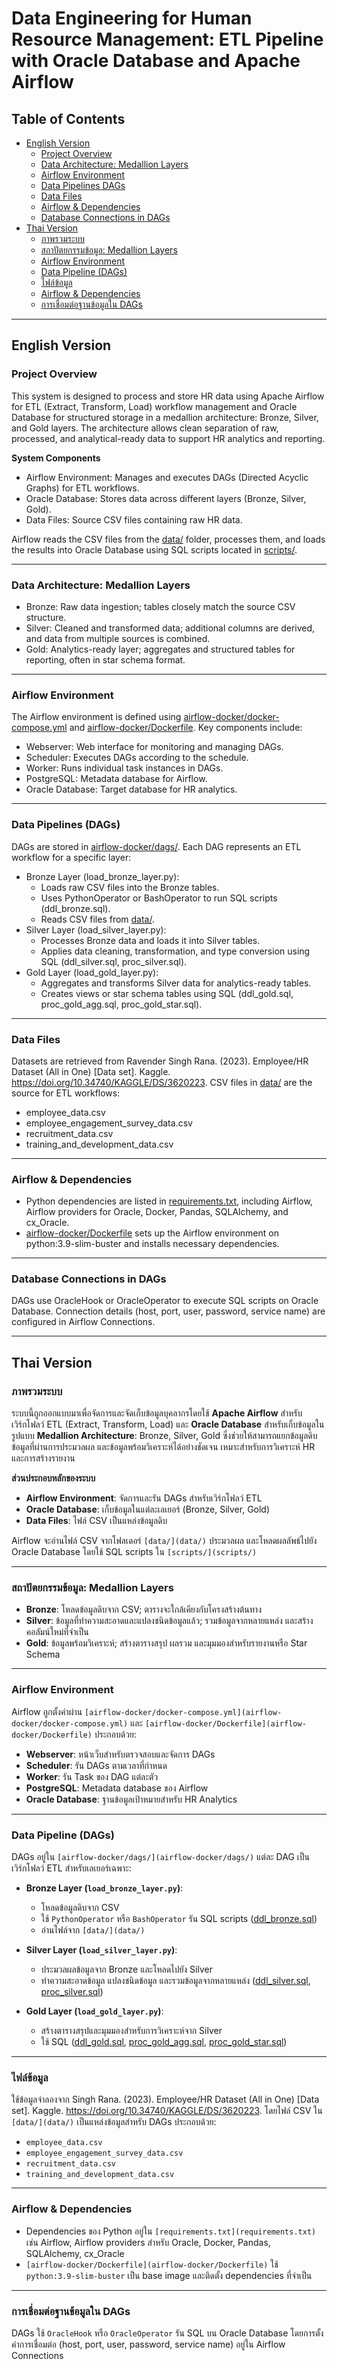 # Data Engineering for Human Resource Management: ETL Pipeline with Oracle Database and Apache Airflow

## Table of Contents
- [English Version](#english-version)
  - [Project Overview](#project-overview)
  - [Data Architecture: Medallion Layers](#data-architecture-medallion-layers)
  - [Airflow Environment](#airflow-environment)
  - [Data Pipelines DAGs](#data-pipelines-dags)
  - [Data Files](#data-files)
  - [Airflow & Dependencies](#airflow--dependencies)
  - [Database Connections in DAGs](#database-connections-in-dags)
- [Thai Version](#thai-version)
  - [ภาพรวมระบบ](#ภาพรวมระบบ)
  - [สถาปัตยกรรมข้อมูล: Medallion Layers](#สถาปัตยกรรมข้อมูล-medallion-layers)
  - [Airflow Environment](#airflow-environment-1)
  - [Data Pipeline (DAGs)](#data-pipeline-dags-1)
  - [ไฟล์ข้อมูล](#ไฟล์ข้อมูล)
  - [Airflow & Dependencies](#airflow--dependencies-1)
  - [การเชื่อมต่อฐานข้อมูลใน DAGs](#การเชื่อมต่อฐานข้อมูลใน-dags)

---

## English Version

### Project Overview

This system is designed to process and store HR data using Apache Airflow for ETL (Extract, Transform, Load) workflow management and Oracle Database for structured storage in a medallion architecture: Bronze, Silver, and Gold layers. The architecture allows clean separation of raw, processed, and analytical-ready data to support HR analytics and reporting.

**System Components**
* Airflow Environment: Manages and executes DAGs (Directed Acyclic Graphs) for ETL workflows.
* Oracle Database: Stores data across different layers (Bronze, Silver, Gold).
* Data Files: Source CSV files containing raw HR data.

Airflow reads the CSV files from the [data/](data/) folder, processes them, and loads the results into Oracle Database using SQL scripts located in [scripts/](scripts/).

---

### Data Architecture: Medallion Layers
* Bronze: Raw data ingestion; tables closely match the source CSV structure.
* Silver: Cleaned and transformed data; additional columns are derived, and data from multiple sources is combined.
* Gold: Analytics-ready layer; aggregates and structured tables for reporting, often in star schema format.

---

### Airflow Environment
The Airflow environment is defined using [airflow-docker/docker-compose.yml](airflow-docker/docker-compose.yml) and [airflow-docker/Dockerfile](airflow-docker/Dockerfile). Key components include:
* Webserver: Web interface for monitoring and managing DAGs.
* Scheduler: Executes DAGs according to the schedule.
* Worker: Runs individual task instances in DAGs.
* PostgreSQL: Metadata database for Airflow.
* Oracle Database: Target database for HR analytics.

---

### Data Pipelines (DAGs)
DAGs are stored in [airflow-docker/dags/](airflow-docker/dags/). Each DAG represents an ETL workflow for a specific layer:
* Bronze Layer (load_bronze_layer.py):
  * Loads raw CSV files into the Bronze tables.
  * Uses PythonOperator or BashOperator to run SQL scripts (ddl_bronze.sql).
  * Reads CSV files from [data/](data/).
* Silver Layer (load_silver_layer.py):
  * Processes Bronze data and loads it into Silver tables.
  * Applies data cleaning, transformation, and type conversion using SQL (ddl_silver.sql, proc_silver.sql).
* Gold Layer (load_gold_layer.py):
  * Aggregates and transforms Silver data for analytics-ready tables.
  * Creates views or star schema tables using SQL (ddl_gold.sql, proc_gold_agg.sql, proc_gold_star.sql).

---
 
### Data Files
Datasets are retrieved from Ravender Singh Rana. (2023). Employee/HR Dataset (All in One) [Data set]. Kaggle. https://doi.org/10.34740/KAGGLE/DS/3620223.
CSV files in [data/](data/) are the source for ETL workflows:
* employee_data.csv
* employee_engagement_survey_data.csv
* recruitment_data.csv
* training_and_development_data.csv

---

### Airflow & Dependencies
* Python dependencies are listed in [requirements.txt](requirements.txt), including Airflow, Airflow providers for Oracle, Docker, Pandas, SQLAlchemy, and cx_Oracle.
* [airflow-docker/Dockerfile](airflow-docker/Dockerfile) sets up the Airflow environment on python:3.9-slim-buster and installs necessary dependencies.
  
---

### Database Connections in DAGs
DAGs use OracleHook or OracleOperator to execute SQL scripts on Oracle Database. Connection details (host, port, user, password, service name) are configured in Airflow Connections.

---

## Thai Version

### ภาพรวมระบบ

ระบบนี้ถูกออกแบบมาเพื่อจัดการและจัดเก็บข้อมูลบุคลากรโดยใช้ **Apache Airflow** สำหรับเวิร์กโฟลว์ ETL (Extract, Transform, Load) และ **Oracle Database** สำหรับเก็บข้อมูลในรูปแบบ **Medallion Architecture**: Bronze, Silver, Gold ซึ่งช่วยให้สามารถแยกข้อมูลดิบ ข้อมูลที่ผ่านการประมวลผล และข้อมูลพร้อมวิเคราะห์ได้อย่างชัดเจน เหมาะสำหรับการวิเคราะห์ HR และการสร้างรายงาน

**ส่วนประกอบหลักของระบบ**
- **Airflow Environment**: จัดการและรัน DAGs สำหรับเวิร์กโฟลว์ ETL  
- **Oracle Database**: เก็บข้อมูลในแต่ละเลเยอร์ (Bronze, Silver, Gold)  
- **Data Files**: ไฟล์ CSV เป็นแหล่งข้อมูลดิบ

Airflow จะอ่านไฟล์ CSV จากโฟลเดอร์ `[data/](data/)` ประมวลผล และโหลดผลลัพธ์ไปยัง Oracle Database โดยใช้ SQL scripts ใน `[scripts/](scripts/)`

---

### สถาปัตยกรรมข้อมูล: Medallion Layers

- **Bronze**: โหลดข้อมูลดิบจาก CSV; ตารางจะใกล้เคียงกับโครงสร้างต้นทาง  
- **Silver**: ข้อมูลที่ทำความสะอาดและแปลงชนิดข้อมูลแล้ว; รวมข้อมูลจากหลายแหล่ง และสร้างคอลัมน์ใหม่ที่จำเป็น  
- **Gold**: ข้อมูลพร้อมวิเคราะห์; สร้างตารางสรุป ผลรวม และมุมมองสำหรับรายงานหรือ Star Schema

---

### Airflow Environment

Airflow ถูกตั้งค่าผ่าน `[airflow-docker/docker-compose.yml](airflow-docker/docker-compose.yml)` และ `[airflow-docker/Dockerfile](airflow-docker/Dockerfile)` ประกอบด้วย:

- **Webserver**: หน้าเว็บสำหรับตรวจสอบและจัดการ DAGs  
- **Scheduler**: รัน DAGs ตามเวลาที่กำหนด  
- **Worker**: รัน Task ของ DAG แต่ละตัว  
- **PostgreSQL**: Metadata database ของ Airflow  
- **Oracle Database**: ฐานข้อมูลเป้าหมายสำหรับ HR Analytics  

---

### Data Pipeline (DAGs)

DAGs อยู่ใน `[airflow-docker/dags/](airflow-docker/dags/)` แต่ละ DAG เป็นเวิร์กโฟลว์ ETL สำหรับเลเยอร์เฉพาะ:

- **Bronze Layer (`load_bronze_layer.py`)**:  
  - โหลดข้อมูลดิบจาก CSV  
  - ใช้ `PythonOperator` หรือ `BashOperator` รัน SQL scripts ([ddl_bronze.sql](scripts/bronze/ddl_bronze.sql))  
  - อ่านไฟล์จาก `[data/](data/)`

- **Silver Layer (`load_silver_layer.py`)**:  
  - ประมวลผลข้อมูลจาก Bronze และโหลดไปยัง Silver  
  - ทำความสะอาดข้อมูล แปลงชนิดข้อมูล และรวมข้อมูลจากหลายแหล่ง ([ddl_silver.sql](scripts/silver/ddl_silver.sql), [proc_silver.sql](scripts/silver/proc_silver.sql))  

- **Gold Layer (`load_gold_layer.py`)**:  
  - สร้างตารางสรุปและมุมมองสำหรับการวิเคราะห์จาก Silver  
  - ใช้ SQL ([ddl_gold.sql](scripts/gold/ddl_gold.sql), [proc_gold_agg.sql](scripts/gold/proc_gold_agg.sql), [proc_gold_star.sql](scripts/gold/proc_gold_star.sql))  

---

### ไฟล์ข้อมูล
ใช้ข้อมูลจำลองจาก Singh Rana. (2023). Employee/HR Dataset (All in One) [Data set]. Kaggle. https://doi.org/10.34740/KAGGLE/DS/3620223. โดยไฟล์ CSV ใน `[data/](data/)` เป็นแหล่งข้อมูลสำหรับ DAGs ประกอบด้วย:

- `employee_data.csv`  
- `employee_engagement_survey_data.csv`  
- `recruitment_data.csv`  
- `training_and_development_data.csv`  

---

### Airflow & Dependencies

- Dependencies ของ Python อยู่ใน `[requirements.txt](requirements.txt)` เช่น Airflow, Airflow providers สำหรับ Oracle, Docker, Pandas, SQLAlchemy, cx_Oracle  
- `[airflow-docker/Dockerfile](airflow-docker/Dockerfile)` ใช้ `python:3.9-slim-buster` เป็น base image และติดตั้ง dependencies ที่จำเป็น  

---

### การเชื่อมต่อฐานข้อมูลใน DAGs

DAGs ใช้ `OracleHook` หรือ `OracleOperator` รัน SQL บน Oracle Database โดยการตั้งค่าการเชื่อมต่อ (host, port, user, password, service name) อยู่ใน Airflow Connections  

